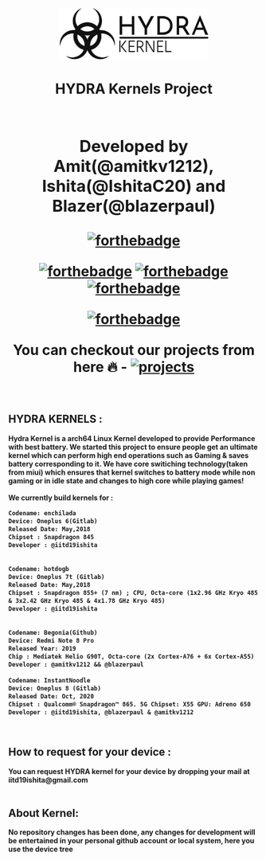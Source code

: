 <b>
<div id="header" align="center">
<img src="https://github.com/IshitaC20/IshitaC20/blob/main/LOGOO.png?raw=true" width="300"#/>
<h1> <b>HYDRA Kernels Project<h1>
<h3>Developed by Amit(@amitkv1212), Ishita(@IshitaC20) and Blazer(@blazerpaul)</h3> 

[![forthebadge](https://forthebadge.com/images/badges/built-with-love.svg)](https://forthebadge.com)

[![forthebadge](https://forthebadge.com/images/badges/made-with-c-plus-plus.svg)](https://forthebadge.com)
[![forthebadge](https://forthebadge.com/images/badges/built-by-developers.svg)](https://forthebadge.com)
[![forthebadge](https://forthebadge.com/images/badges/built-for-android.svg)](https://forthebadge.com)

[![forthebadge](https://forthebadge.com/images/badges/validated-html5.svg)](https://forthebadge.com)

 You can checkout our projects from here :fire: - [![projects](https://forthebadge.com/images/badges/check-it-out.svg)](https://www.pling.com/p/1944627)


</div>
</b>
<br>
<h2> HYDRA KERNELS : </h2>
Hydra Kernel is a arch64 Linux Kernel developed to provide Performance with best battery.
We started this project to ensure people get an ultimate kernel which can perform high end operations such as Gaming & saves battery corresponding to it.
We have core switiching technology(taken from miui) which ensures that kernel switches to battery mode while non gaming or in idle state and changes to high core while playing games!
<br>
<br>We currently build kernels for :

```
Codename: enchilada
Device: Oneplus 6(Gitlab)
Released Date: May,2018
Chipset : Snapdragon 845
Developer : @iitd19ishita


Codename: hotdogb
Device: Oneplus 7t (Gitlab)
Released Date: May,2018
Chipset : Snapdragon 855+ (7 nm) ; CPU, Octa-core (1x2.96 GHz Kryo 485 & 3x2.42 GHz Kryo 485 & 4x1.78 GHz Kryo 485) 
Developer : @iitd19ishita


Codename: Begonia(Github)
Device: Redmi Note 8 Pro
Released Year: 2019
Chip : Mediatek Helio G90T, Octa-core (2x Cortex-A76 + 6x Cortex-A55)
Developer : @amitkv1212 && @blazerpaul

Codename: InstantNoodle
Device: Oneplus 8 (Gitlab)
Released Date: Oct, 2020
Chipset : Qualcomm® Snapdragon™ 865. 5G Chipset: X55 GPU: Adreno 650
Developer : @iitd19ishita, @blazerpaul & @amitkv1212 
```
<br>
<h2> How to request for your device :</h2>
You can request HYDRA kernel for your device by dropping your mail at iitd19ishita@gmail.com <br>

<br>
<h2> About Kernel:</h2>No repository changes has been done, any changes for development will be entertained in your personal github account or local system, here you use the device tree 
<br>
